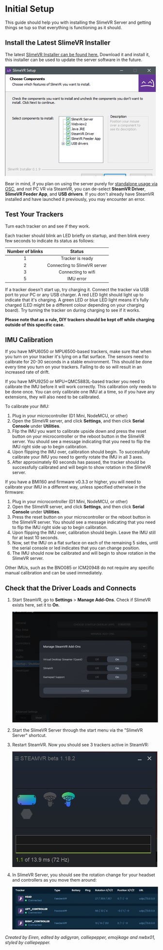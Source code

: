 # Initial Setup

This guide should help you with installing the SlimeVR Server and getting things se tup so that everything is functioning as it should.

## Install the Latest SlimeVR Installer
The latest [SlimeVR Installer can be found here.](https://slimevr.dev/download) Download it and install it, this installer can be used to update the server software in the future.

![The Installer wizard](../assets/img/Setup_Installer.png)

Bear in mind, if you plan on using the server purely for [standalone usage via OSC](osc-information.md), and not PC VR via SteamVR, you can de-select **SteamVR Driver**, **SlimeVR Feeder App**, and **USB drivers**. If you don't already have SteamVR installed and have launched it previously, you may encounter an error.

## Test Your Trackers
Turn each tracker on and see if they work.

Each tracker should blink an LED briefly on startup, and then blink every few seconds to indicate its status as follows:

| Number of blinks | Status                                             |
| :--------------: |:-------------------------------------------------: |
| 1                | Tracker is ready                                   |
| 2                | Connecting to SlimeVR server                       |
| 3                | Connecting to wifi                                 |
| 5                | IMU error                                          |


If a tracker doesn't start up, try charging it. Connect the tracker via USB port to your PC or any USB charger. A red LED light should light up to indicate that it's charging. A green LED or blue LED light means it's fully charged (LED might be a different colour depending on your charging board). Try turning the tracker on during charging to see if it works.

**Please note that as a rule, DIY trackers should be kept off while charging outside of this specific case.**


## IMU Calibration

If you have MPU6050 or MPU6500-based trackers, make sure that when you turn on your tracker it's lying on a flat surface. The sensors need to calibrate for 20-30 seconds in a stable environment. This should be done every time you turn on your trackers. Failing to do so will result in an increased rate of drift.

If you have MPU9250 or MPU+QMC5883L-based tracker you need to calibrate the IMU before it will work correctly. This calibration only needs to be done once. You can only calibrate one IMU at a time, so if you have any extensions, they will also need to be calibrated.

To calibrate your IMU:
1. Plug in your microcontroller (D1 Mini, NodeMCU, or other)
1. Open the SlimeVR server, and click **Settings**, and then click **Serial Console** under **Utilities**.
1. Flip the IMU you want to calibrate upside down and press the reset button on your microcontroller or the reboot button in the SlimeVR server. You should see a message indicating that you need to flip the IMU right side up to begin calibration.
1. Upon flipping the IMU over, calibration should begin. To successfully calibrate your IMU you need to gently rotate the IMU in all 3 axes.
1. After approximately 60 seconds has passed, the tracker should be successfully calibrated and will begin to show rotation in the SlimeVR server.

If you have a BMI160 and firmware v0.3.3 or higher, you will need to calibrate your IMU in a different way, unless specified otherwise in the firmware:
1. Plug in your microcontroller (D1 Mini, NodeMCU, or other)
1. Open the SlimeVR server, and click **Settings**, and then click **Serial Console** under **Utilities**.
1. Press the reset button on your microcontroller or the reboot button in the SlimeVR server. You should see a message indicating that you need to flip the IMU right side up to begin calibration.
1. Upon flipping the IMU over, calibration should begin. Leave the IMU still for at least 10 seconds.
1. Now, set the IMU on a flat surface on each of the remaining 5 sides, until the serial console or led indicates that you can change position.
1. The IMU should now be calibrated and will begin to show rotation in the SlimeVR server.

Other IMUs, such as the BNO085 or ICM20948 do not require any specific manual calibration and can be used immediately.


## Check that the Driver Loads and Connects

1. Start SteamVR, go to **Settings** > **Manage Add-Ons**. Check if SlimeVR exists here, set it to **On**.

   ![The Manage SteamVR Add-Ons page](../assets/img/SteamVR1.png)
1. Start the SlimeVR Server through the start menu via the "SlimeVR Server" shortcut.
1. Restart SteamVR. Now you should see 3 trackers active in SteamVR:

   ![The trackers present in the SteamVR tracker](../assets/img/SteamVR2.png)
1. In SlimeVR Server, you should see the rotation change for your headset and controllers as you move them around:

   ![Image of trackers in SlimeVR](../assets/img/HMD_position.png)

*Created by Eiren, edited by adigyran, calliepepper, emojikage and nwbx01, styled by calliepepper.*
